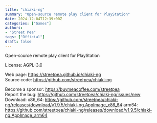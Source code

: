 ```yaml
---
title: "chiaki-ng"
summary: "Open-source remote play client for PlayStation"
date: 2024-12-04T12:39:00Z
categories: ["Games"]
authors:
- "Street Pea"
tags: ["Official"]
draft: false
---
```


Open-source remote play client for PlayStation

License: AGPL-3.0

Web page: <https://streetpea.github.io/chiaki-ng>  
Source code: <https://github.com/streetpea/chiaki-ng>

Become a sponsor: <https://buymeacoffee.com/streetpea>  
Report the bug: <https://github.com/streetpea/chiaki-ng/issues/new>  
Download:   x86_64: <https://github.com/streetpea/chiaki-ng/releases/download/v1.9.5/chiaki-ng.AppImage_x86_64>
            arm64: <https://github.com/streetpea/chiaki-ng/releases/download/v1.9.5/chiaki-ng.AppImage_arm64>
